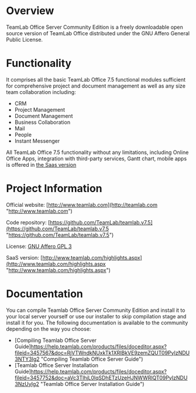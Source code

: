 Overview
========================
TeamLab Office Server Community Edition is a freely downloadable open source version of TeamLab Office distributed under the GNU Affero General Public License.

Functionality
========================

It comprises all the basic TeamLab Office 7.5 functional modules sufficient for comprehensive project and document management as well as any size team collaboration including:

* CRM
* Project Management
* Document Management
* Business Collaboration
* Mail
* People
* Instant Messenger

All TeamLab Office 7.5 functionality without any limitations, including Online Office Apps, 
integration with third-party services, Gantt chart, mobile apps is offered in [the Saas version](http://teamlab.com "the SaaS version")

Project Information
========================

Official website: [http://www.teamlab.com](http://teamlab.com "http://www.teamlab.com")

Code repository: [https://github.com/TeamLab/teamlab.v7.5](https://github.com/TeamLab/teamlab.v7.5 "https://github.com/TeamLab/teamlab.v7.5")

License: [GNU Affero GPL 3](http://www.gnu.org/licenses/agpl.html "GNU Affero GPL 3")

SaaS version: [http://www.teamlab.com/highlights.aspx](http://www.teamlab.com/highlights.aspx "http://www.teamlab.com/highlights.aspx")

Documentation
========================

You can compile Teamlab Office Server Community Edition and install it to your local server yourself or use our installer to skip compilation stage and install it for you.
The following documentation is available to the community depending on the way you choose:

* [Compiling Teamlab Office Server Guide]https://help.teamlab.com/products/files/doceditor.aspx?fileid=3457567&doc=RjVTWndkNUxkTk1XRlBkVE9zemZQUT09PyIzNDU3NTY3Ig2 "Compiling Teamlab Office Server Guide")
* [Teamlab Office Server Installation Guide]https://help.teamlab.com/products/files/doceditor.aspx?fileid=3457752&doc=aVc3TlhjL0lqSDhETzUzeHJNWWRlQT09PyIzNDU3NzUyIg2 "Teamlab Office Server Installation Guide")